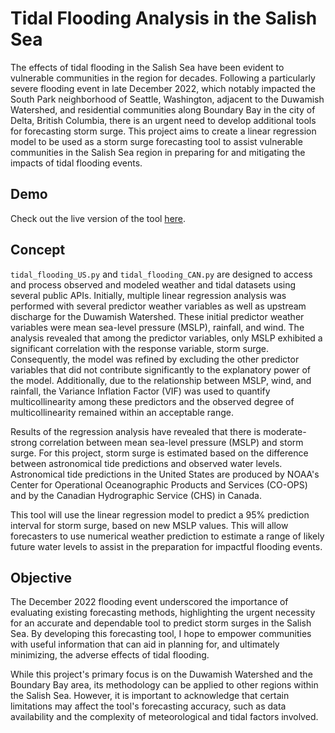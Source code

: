 # Tidal Flooding Analysis in the Salish Sea

The effects of tidal flooding in the Salish Sea have been evident to vulnerable communities in the region for decades. Following a particularly severe flooding event in late December 2022, which notably impacted the South Park neighborhood of Seattle, Washington, adjacent to the Duwamish Watershed, and residential communities along Boundary Bay in the city of Delta, British Columbia, there is an urgent need to develop additional tools for forecasting storm surge. This project aims to create a linear regression model to be used as a storm surge forecasting tool to assist vulnerable communities in the Salish Sea region in preparing for and mitigating the impacts of tidal flooding events.

## Demo

Check out the live version of the tool [here](https://kyleanders-on.github.io/).

## Concept

`tidal_flooding_US.py` and `tidal_flooding_CAN.py` are designed to access and process observed and modeled weather and tidal datasets using several public APIs. Initially, multiple linear regression analysis was performed with several predictor weather variables as well as upstream discharge for the Duwamish Watershed. These initial predictor weather variables were mean sea-level pressure (MSLP), rainfall, and wind. The analysis revealed that among the predictor variables, only MSLP exhibited a significant correlation with the response variable, storm surge. Consequently, the model was refined by excluding the other predictor variables that did not contribute significantly to the explanatory power of the model. Additionally, due to the relationship between MSLP, wind, and rainfall, the Variance Inflation Factor (VIF) was used to quantify multicollinearity among these predictors and the observed degree of multicollinearity remained within an acceptable range.

Results of the regression analysis have revealed that there is moderate-strong correlation between mean sea-level pressure (MSLP) and storm surge. For this project, storm surge is estimated based on the difference between astronomical tide predictions and observed water levels. Astronomical tide predictions in the United States are produced by NOAA's Center for Operational Oceanographic Products and Services (CO-OPS) and by the Canadian Hydrographic Service (CHS) in Canada.

This tool will use the linear regression model to predict a 95% prediction interval for storm surge, based on new MSLP values. This will allow forecasters to use numerical weather prediction to estimate a range of likely future water levels to assist in the preparation for impactful flooding events.

## Objective

The December 2022 flooding event underscored the importance of evaluating existing forecasting methods, highlighting the urgent necessity for an accurate and dependable tool to predict storm surges in the Salish Sea. By developing this forecasting tool, I hope to empower communities with useful information that can aid in planning for, and ultimately minimizing, the adverse effects of tidal flooding.

While this project's primary focus is on the Duwamish Watershed and the Boundary Bay area, its methodology can be applied to other regions within the Salish Sea. However, it is important to acknowledge that certain limitations may affect the tool's forecasting accuracy, such as data availability and the complexity of meteorological and tidal factors involved.
